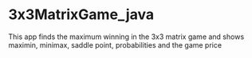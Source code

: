 # 3x3MatrixGame_java
This app finds the maximum winning in the 3x3 matrix game and shows maximin, minimax, saddle point, probabilities and the game price
